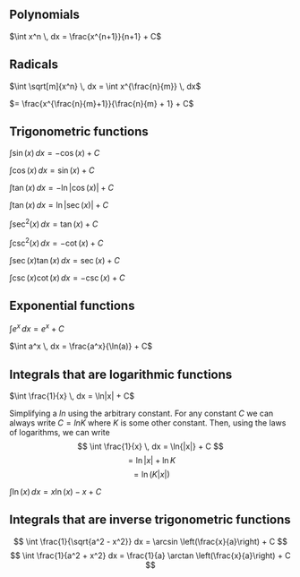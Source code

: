 ## Polynomials
$\int x^n \, dx = \frac{x^{n+1}}{n+1} + C$

## Radicals
$\int \sqrt[m]{x^n} \, dx = \int x^{\frac{n}{m}} \, dx$

$= \frac{x^{\frac{n}{m}+1}}{\frac{n}{m} + 1} + C$

## Trigonometric functions
$\int \sin(x) \, dx = -\cos(x) + C$

$\int \cos(x) \, dx = \sin(x) + C$

$\int \tan(x) \, dx = -\ln|\cos(x)| + C$

$\int \tan(x) \, dx = \ln|\sec(x)| + C$

$\int \sec^2(x) \, dx = \tan(x) + C$

$\int \csc^2(x) \, dx = -\cot(x) + C$

$\int \sec(x) \tan(x) \, dx = \sec(x) + C$

$\int \csc(x) \cot(x) \, dx = -\csc(x) + C$

## Exponential functions
$\int e^x \, dx = e^x + C$

$\int a^x \, dx = \frac{a^x}{\ln(a)} + C$

## Integrals that are logarithmic functions
$\int \frac{1}{x} \, dx = \ln|x| + C$

Simplifying a $ln$ using the arbitrary constant. For any constant $C$ we can always write $C = ln K$ where $K$ is some other constant. Then, using the laws of logarithms, we can write
$$
\int \frac{1}{x} \, dx = \ln{|x|} + C
$$
$$
= \ln{|x|} + \ln{K}
$$
$$
= \ln{(K|x|)}
$$


$\int \ln(x) \, dx = x \ln(x) - x + C$

## Integrals that are inverse trigonometric functions
$$ \int \frac{1}{\sqrt{a^2 - x^2}} dx = \arcsin \left(\frac{x}{a}\right) + C $$
$$ \int \frac{1}{a^2 + x^2} dx = \frac{1}{a} \arctan \left(\frac{x}{a}\right) + C $$
